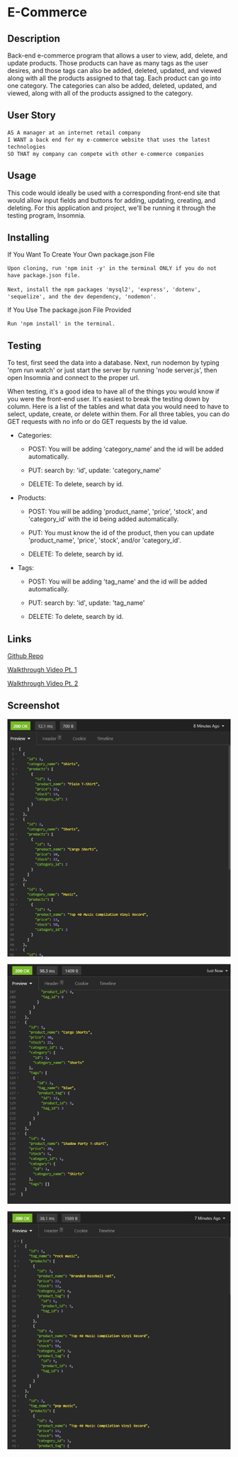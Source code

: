 # E-Commerce

## Description
Back-end e-commerce program that allows a user to view, add, delete, and update products. Those products can have as many tags as the user desires, and those tags can also be added, deleted, updated, and viewed along with all the products assigned to that tag. Each product can go into one category. The categories can also be added, deleted, updated, and viewed, along with all of the products assigned to the category.

## User Story
```
AS A manager at an internet retail company
I WANT a back end for my e-commerce website that uses the latest technologies
SO THAT my company can compete with other e-commerce companies
```

## Usage

This code would ideally be used with a corresponding front-end site that would allow input fields and buttons for adding, updating, creating, and deleting. For this application and project, we'll be running it through the testing program, Insomnia. 

## Installing

If You Want To Create Your Own package.json File

    Upon cloning, run 'npm init -y' in the terminal ONLY if you do not have package.json file. 

    Next, install the npm packages 'mysql2', 'express', 'dotenv', 'sequelize', and the dev dependency, 'nodemon'.

If You Use The package.json File Provided

    Run 'npm install' in the terminal.

## Testing

To test, first seed the data into a database. Next, run nodemon by typing 'npm run watch' or just start the server by running 'node server.js', then open Insomnia and connect to the proper url.

When testing, it's a good idea to have all of the things you would know if you were the front-end user. It's easiest to break the testing down by column. Here is a list of the tables and what data you would need to have to select, update, create, or delete within them. For all three tables, you can do GET requests with no info or do GET requests by the id value.

* Categories:

    * POST: You will be adding 'category_name' and the id will be added automatically.

    * PUT: search by: 'id', update: 'category_name'

    * DELETE: To delete, search by id.

* Products: 

    * POST: You will be adding 'product_name', 'price', 'stock', and 'category_id' with the id being added automatically.

    * PUT: You must know the id of the product, then you can update 'product_name', 'price', 'stock', and/or 'category_id'.

    * DELETE: To delete, search by id.

* Tags:

    * POST: You will be adding 'tag_name' and the id will be added automatically.

    * PUT: search by: 'id', update: 'tag_name'

    * DELETE: To delete, search by id.

## Links
[Github Repo](https://github.com/najuasaad/E-commerce)

[Walkthrough Video Pt. 1](https://drive.google.com/file/d/1Ia5mIE0YEVMZMwJvhA0j0NXl4HU__Dyi/view)

[Walkthrough Video Pt. 2](https://drive.google.com/file/d/13hqBivHKaHerDfb2a7rbeg90VQnGP1XL/view)

## Screenshot

![Screenshot1](./images/Categories.jpg)

![Screenshot2](./images/Products.jpg)

![Screenshot3](./images/Tags.jpg)
